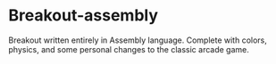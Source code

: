 # Breakout-assembly
Breakout written entirely in Assembly language. Complete with colors, physics, and some personal changes to the classic arcade game.
